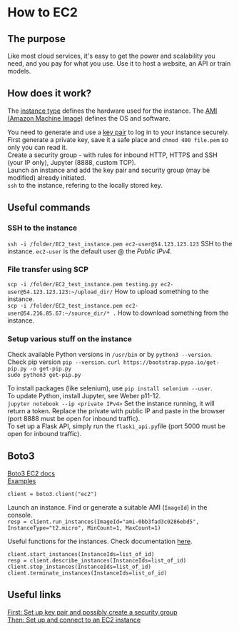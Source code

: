 # How to EC2

## The purpose
Like most cloud services, it's easy to get the power and scalability you need, and you pay for what you use.
Use it to host a website, an API or train models.

## How does it work?
The [instance type](https://docs.aws.amazon.com/AWSEC2/latest/UserGuide/instance-types.html) defines the hardware used for the instance. The [AMI (Amazon Machine Image)](https://docs.aws.amazon.com/AWSEC2/latest/UserGuide/ComponentsAMIs.html) defines the OS and software.

You need to generate and use a [key pair](https://eu-west-1.console.aws.amazon.com/ec2/v2/home?region=eu-west-1#KeyPairs:) to log in to your instance securely. First generate a private key, save it a safe place and `chmod 400 file.pem` so only you can read it.<br/>
Create a security group - with rules for inbound HTTP, HTTPS and SSH (your IP only), Jupyter (8888, custom TCP).<br/>
Launch an instance and add the key pair and security group (may be modified) already initiated.<br/>
`ssh` to the instance, refering to the locally stored key.

## Useful commands

### SSH to the instance
`ssh -i /folder/EC2_test_instance.pem ec2-user@54.123.123.123` SSH to the instance. `ec2-user` is the default user @ the *Public IPv4*.<br/>

### File transfer using SCP
`scp -i /folder/EC2_test_instance.pem testing.py ec2-user@54.123.123.123:~/upload_dir/` How to upload something to the instance.<br/>
`scp -i /folder/EC2_test_instance.pem ec2-user@54.216.85.67:~/source_dir/* .` How to download something from the instance.<br/>

### Setup various stuff on the instance
Check available Python versions in `/usr/bin` or by `python3 --version`.  
Check pip version `pip --version`.
`curl https://bootstrap.pypa.io/get-pip.py -o get-pip.py`  
`sudo python3 get-pip.py`

To install packages (like selenium), use `pip install selenium --user`.  
To update Python, install Jupyter, see Weber p11-12.  
`jupyter notebook --ip <private IPv4>`   Set the instance running, it will return a token. Replace the private with public IP and paste in the browser (port 8888 must be open for inbound traffic).  
To set up a Flask API, simply run the `flaski_api.py`file (port 5000 must be open for inbound traffic).  

## Boto3
[Boto3 EC2 docs](https://boto3.amazonaws.com/v1/documentation/api/latest/reference/services/ec2.html)  
[Examples](https://boto3.amazonaws.com/v1/documentation/api/latest/guide/ec2-examples.html)  

`client = boto3.client("ec2")`

Launch an instance. Find or generate a suitable AMI (`ImageId`) in the console.  
`resp = client.run_instances(ImageId="ami-0bb3fad3c0286ebd5", InstanceType="t2.micro", MinCount=1, MaxCount=1)`

Useful functions for the instances. Check documentation [here](https://boto3.amazonaws.com/v1/documentation/api/latest/reference/services/ec2.html#client).
```
client.start_instances(InstanceIds=list_of_id)
resp = client.describe_instances(InstanceIds=list_of_id)
client.stop_instances(InstanceIds=list_of_id)
client.terminate_instances(InstanceIds=list_of_id)
```

## Useful links
[First: Set up key pair and possibly create a security group](https://docs.aws.amazon.com/AWSEC2/latest/UserGuide/get-set-up-for-amazon-ec2.html)<br/>
[Then: Set up and connect to an EC2 instance](https://docs.aws.amazon.com/AWSEC2/latest/UserGuide/EC2_GetStarted.html)<br/>



